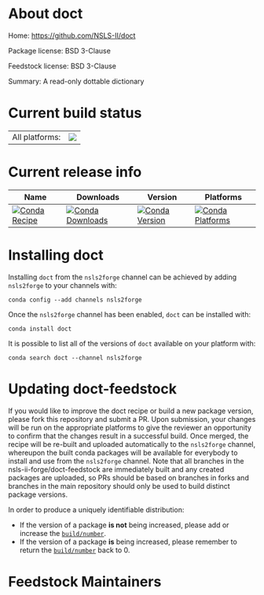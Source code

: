 About doct
==========

Home: https://github.com/NSLS-II/doct

Package license: BSD 3-Clause

Feedstock license: BSD 3-Clause

Summary: A read-only dottable dictionary



Current build status
====================


<table><tr><td>All platforms:</td>
    <td>
      <a href="https://dev.azure.com/nsls2forge/nsls2forge/_build/latest?definitionId=25&branchName=master">
        <img src="https://dev.azure.com/nsls2forge/nsls2forge/_apis/build/status/doct-feedstock?branchName=master">
      </a>
    </td>
  </tr>
</table>

Current release info
====================

| Name | Downloads | Version | Platforms |
| --- | --- | --- | --- |
| [![Conda Recipe](https://img.shields.io/badge/recipe-doct-green.svg)](https://anaconda.org/nsls2forge/doct) | [![Conda Downloads](https://img.shields.io/conda/dn/nsls2forge/doct.svg)](https://anaconda.org/nsls2forge/doct) | [![Conda Version](https://img.shields.io/conda/vn/nsls2forge/doct.svg)](https://anaconda.org/nsls2forge/doct) | [![Conda Platforms](https://img.shields.io/conda/pn/nsls2forge/doct.svg)](https://anaconda.org/nsls2forge/doct) |

Installing doct
===============

Installing `doct` from the `nsls2forge` channel can be achieved by adding `nsls2forge` to your channels with:

```
conda config --add channels nsls2forge
```

Once the `nsls2forge` channel has been enabled, `doct` can be installed with:

```
conda install doct
```

It is possible to list all of the versions of `doct` available on your platform with:

```
conda search doct --channel nsls2forge
```




Updating doct-feedstock
=======================

If you would like to improve the doct recipe or build a new
package version, please fork this repository and submit a PR. Upon submission,
your changes will be run on the appropriate platforms to give the reviewer an
opportunity to confirm that the changes result in a successful build. Once
merged, the recipe will be re-built and uploaded automatically to the
`nsls2forge` channel, whereupon the built conda packages will be available for
everybody to install and use from the `nsls2forge` channel.
Note that all branches in the nsls-ii-forge/doct-feedstock are
immediately built and any created packages are uploaded, so PRs should be based
on branches in forks and branches in the main repository should only be used to
build distinct package versions.

In order to produce a uniquely identifiable distribution:
 * If the version of a package **is not** being increased, please add or increase
   the [``build/number``](https://conda.io/docs/user-guide/tasks/build-packages/define-metadata.html#build-number-and-string).
 * If the version of a package **is** being increased, please remember to return
   the [``build/number``](https://conda.io/docs/user-guide/tasks/build-packages/define-metadata.html#build-number-and-string)
   back to 0.

Feedstock Maintainers
=====================


